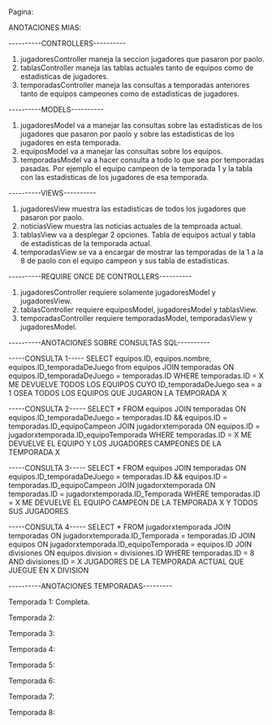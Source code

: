 Pagina:


ANOTACIONES MIAS: 

----------CONTROLLERS----------


1. jugadoresController maneja la seccion jugadores que pasaron por paolo.
2. tablasController maneja las tablas actuales tanto de equipos como de estadisticas de jugadores.
3. temporadasController maneja las consultas a temporadas anteriores tanto de equipos campeones como de estadisticas de jugadores.


----------MODELS----------


1. jugadoresModel va a manejar las consultas sobre las estadisticas de los jugadores que pasaron por paolo y sobre las estadisticas de los jugadores en esta temporada.
2. equiposModel va a manejar las consultas sobre los equipos.
3. temporadasModel va a hacer consulta a todo lo que sea por temporadas pasadas. Por ejemplo el equipo campeon de la temporada 1 y la tabla con las estadisticas de los jugadores de esa temporada.


----------VIEWS----------


1. jugadoresView muestra las estadisticas de todos los jugadores que pasaron por paolo.
2. noticiasView muestra las noticias actuales de la temproada actual.
3. tablasView va a desplegar 2 opciones. Tabla de equipos actual y tabla de estadisticas de la temporada actual.
4. temporadasView se va a encargar de mostrar las temporadas de la 1 a la 8 de paolo con el equipo campeon y sus tabla de estadisticas.


----------REQUIRE ONCE DE CONTROLLERS----------


1. jugadoresController requiere solamente jugadoresModel y jugadoresView.
2. tablasController requiere equiposModel, jugadoresModel y tablasView.
3. temporadasController requiere temporadasModel, temporadasView y jugadoresModel.



----------ANOTACIONES SOBRE CONSULTAS SQL----------

-----CONSULTA 1-----
SELECT equipos.ID, equipos.nombre, equipos.ID_temporadaDeJuego from equipos JOIN temporadas ON equipos.ID_temporadaDeJuego = temporadas.ID WHERE temporadas.ID = X 
ME DEVUELVE TODOS LOS EQUIPOS CUYO ID_temporadaDeJuego sea = a 1 OSEA TODOS LOS EQUIPOS QUE JUGARON LA TEMPORADA X


-----CONSULTA 2-----
SELECT * 
FROM equipos
JOIN temporadas ON equipos.ID_temporadaDeJuego = temporadas.ID && equipos.ID = temporadas.ID_equipoCampeon
JOIN jugadorxtemporada ON equipos.ID = jugadorxtemporada.ID_equipoTemporada
WHERE temporadas.ID = X 
ME DEVUELVE EL EQUIPO Y LOS JUGADORES CAMPEONES DE LA TEMPORADA X


-----CONSULTA 3-----
SELECT * 
FROM equipos
JOIN temporadas ON equipos.ID_temporadaDeJuego = temporadas.ID && equipos.ID = temporadas.ID_equipoCampeon
JOIN jugadorxtemporada ON temporadas.ID = jugadorxtemporada.ID_Temporada
WHERE temporadas.ID = X
ME DEVUELVE EL EQUIPO CAMPEON DE LA TEMPORADA X Y TODOS SUS JUGADORES

-----CONSULTA 4-----
SELECT * 
FROM jugadorxtemporada
JOIN temporadas 
ON jugadorxtemporada.ID_Temporada = temporadas.ID
JOIN equipos 
ON jugadorxtemporada.ID_equipoTemporada = equipos.ID
JOIN divisiones 
ON equipos.division = divisiones.ID
WHERE temporadas.ID = 8 AND divisiones.ID = X
JUGADORES DE LA TEMPORADA ACTUAL QUE JUEGUE EN X DIVISION

----------ANOTACIONES TEMPORADAS---------

Temporada 1: Completa.

Temporada 2:

Temporada 3:

Temporada 4:

Temporada 5:

Temporada 6:

Temporada 7:

Temporada 8: